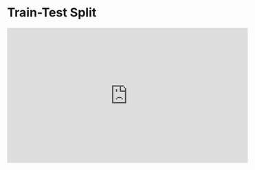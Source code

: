 # Train-Test Split

<iframe width="560" height="315" src="https://www.youtube.com/embed/3Ela1pytQ7s" title="YouTube video player" frameborder="0" allow="accelerometer; autoplay; clipboard-write; encrypted-media; gyroscope; picture-in-picture" allowfullscreen></iframe>